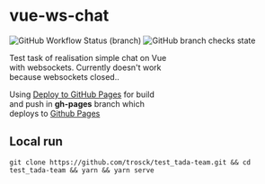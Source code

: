 # vue-ws-chat

![GitHub Workflow Status (branch)](https://img.shields.io/github/workflow/status/trosck/vue-ws-chat/Build%20and%20Deploy/main)
![GitHub branch checks state](https://img.shields.io/github/checks-status/trosck/vue-ws-chat/main)

Test task of realisation simple chat on Vue   
with websockets. Currently doesn't work   
because websockets closed..   

Using [Deploy to GitHub Pages](https://github.com/marketplace/actions/deploy-to-github-pages) for build   
and push in **gh-pages** branch which   
deploys to [Github Pages](https://trosck.github.io/vue-ws-chat/)

## Local run
```
git clone https://github.com/trosck/test_tada-team.git && cd test_tada-team && yarn && yarn serve
```
